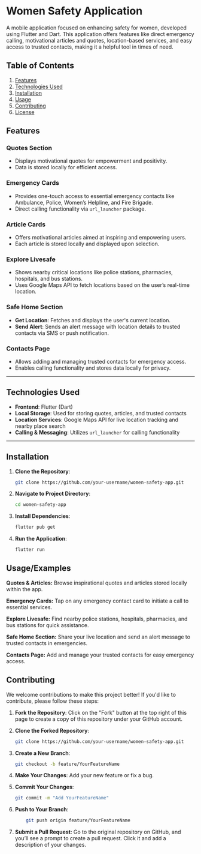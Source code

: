# Women Safety Application

A mobile application focused on enhancing safety for women, developed using Flutter and Dart. This application offers features like direct emergency calling, motivational articles and quotes, location-based services, and easy access to trusted contacts, making it a helpful tool in times of need.


## Table of Contents

1. [Features](#features)
2. [Technologies Used](#technologies-used)
3. [Installation](#installation)
4. [Usage](#usage)
5. [Contributing](#contributing)
6. [License](#license)
## Features

### Quotes Section
- Displays motivational quotes for empowerment and positivity.
- Data is stored locally for efficient access.

### Emergency Cards
- Provides one-touch access to essential emergency contacts like Ambulance, Police, Women’s Helpline, and Fire Brigade.
- Direct calling functionality via `url_launcher` package.

### Article Cards
- Offers motivational articles aimed at inspiring and empowering users.
- Each article is stored locally and displayed upon selection.

### Explore Livesafe
- Shows nearby critical locations like police stations, pharmacies, hospitals, and bus stations.
- Uses Google Maps API to fetch locations based on the user’s real-time location.

### Safe Home Section
- **Get Location**: Fetches and displays the user's current location.
- **Send Alert**: Sends an alert message with location details to trusted contacts via SMS or push notification.

### Contacts Page
- Allows adding and managing trusted contacts for emergency access.
- Enables calling functionality and stores data locally for privacy.

---
## Technologies Used

- **Frontend**: Flutter (Dart)
- **Local Storage**: Used for storing quotes, articles, and trusted contacts
- **Location Services**: Google Maps API for live location tracking and nearby place search
- **Calling & Messaging**: Utilizes `url_launcher` for calling functionality

---


## Installation

1. **Clone the Repository**:
   ```bash
   git clone https://github.com/your-username/women-safety-app.git
   
2. **Navigate to Project Directory**:
   ```bash
   cd women-safety-app

3. **Install Dependencies**:
   ```bash
   flutter pub get
4. **Run the Application**:
   ```bash
   flutter run
## Usage/Examples

**Quotes & Articles:** Browse inspirational quotes and articles stored locally within the app.

**Emergency Cards:** Tap on any emergency contact card to initiate a call to essential services.

**Explore Livesafe:** Find nearby police stations, hospitals, pharmacies, and bus stations for quick assistance.

**Safe Home Section:** Share your live location and send an alert message to trusted contacts in emergencies.

**Contacts Page:** Add and manage your trusted contacts for easy emergency access.


## Contributing

We welcome contributions to make this project better! If you'd like to contribute, please follow these steps:

1. **Fork the Repository**: Click on the "Fork" button at the top right of this page to create a copy of this repository under your GitHub account.

2. **Clone the Forked Repository**:
   ```bash
   git clone https://github.com/your-username/women-safety-app.git

3. **Create a New Branch**:
    ```bash
   git checkout -b feature/YourFeatureName
4. **Make Your Changes**: Add your new feature or fix a bug.

5. **Commit Your Changes**:
     ```bash
   git commit -m "Add YourFeatureName"
6. **Push to Your Branch**:
   ```bash
       git push origin feature/YourFeatureName
7. **Submit a Pull Request**: Go to the original repository on GitHub, and you’ll see a prompt to create a pull request. Click it and add a description of your changes.

